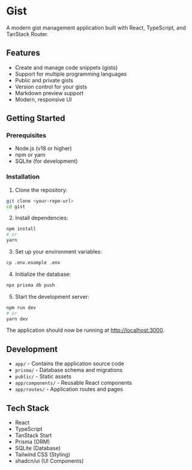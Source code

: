 # Gist

A modern gist management application built with React, TypeScript, and TanStack Router.

## Features

- Create and manage code snippets (gists)
- Support for multiple programming languages
- Public and private gists
- Version control for your gists
- Markdown preview support
- Modern, responsive UI

## Getting Started

### Prerequisites

- Node.js (v18 or higher)
- npm or yarn
- SQLite (for development)

### Installation

1. Clone the repository:

```bash
git clone <your-repo-url>
cd gist
```

2. Install dependencies:

```bash
npm install
# or
yarn
```

3. Set up your environment variables:

```bash
cp .env.example .env
```

4. Initialize the database:

```bash
npx prisma db push
```

5. Start the development server:

```bash
npm run dev
# or
yarn dev
```

The application should now be running at [http://localhost:3000](http://localhost:3000).

## Development

- `app/` - Contains the application source code
- `prisma/` - Database schema and migrations
- `public/` - Static assets
- `app/components/` - Reusable React components
- `app/routes/` - Application routes and pages

## Tech Stack

- React
- TypeScript
- TanStack Start
- Prisma (ORM)
- SQLite (Database)
- Tailwind CSS (Styling)
- shadcn/ui (UI Components)

